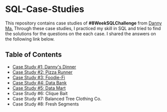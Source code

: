 # SQL-Case-Studies

This repository contains case studies of **#8WeekSQLChallenge** from [Danny Ma.](https://8weeksqlchallenge.com/getting-started/) Through these case studies, I practiced my skill in SQL and tried to find the solutions for the questions on the each case. I shared the answers on the following link below. 

## Table of Contents
- [Case Study #1: Danny's Dinner](https://github.com/eunikehp/SQL-Case-Studies/blob/main/Case%20Study%20%231:%20Danny's%20Dinner.md)
- [Case Study #2: Pizza Runner](https://github.com/eunikehp/SQL-Case-Studies/blob/main/Case%20Study%20%232:%20Pizza%20Runner/Main%20page.md)
- [Case Study #3: Foodie-Fi](https://github.com/eunikehp/SQL-Case-Studies/blob/main/Case%20Study%20%233%20-%20Foodie-Fi/Main%20Page.md)
- [Case Study #4: Data Bank](https://github.com/eunikehp/SQL-Case-Studies/blob/main/Case%20Study%20%234%20-%20Data%20Bank.md)
- [Case Study #5: Data Mart](https://github.com/eunikehp/SQL-Case-Studies/blob/main/Case%20Study%20%235:%20Data%20Mart/Main%20Page.md)
- Case Study #6: Clique Bait
- Case Study #7: Balanced Tree Clothing Co.
- Case Study #8: Fresh Segments
